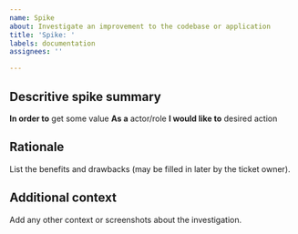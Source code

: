 ```yaml
---
name: Spike
about: Investigate an improvement to the codebase or application
title: 'Spike: '
labels: documentation
assignees: ''

---
```


## Descritive spike summary

**In order to** get some value
**As a** actor/role
**I would like to** desired action

## Rationale

List the benefits and drawbacks (may be filled in later by the ticket owner).

## Additional context

Add any other context or screenshots about the investigation.
